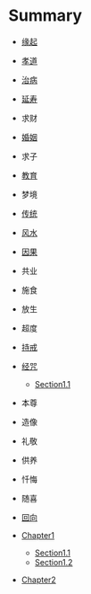 # Summary

* [缘起](README.md)
* [孝道](xiao-dao.md)
* [治病](first-question.md)
* [延寿](yan-shou.md)
* 求财
* [婚姻](hun-yin.md)
* 求子
* [教育](jiao-yu.md)
* 梦境
* [传统](chuan-tong.md)
* [风水](feng-shui.md)
* [因果](yin-guo.md)
* 共业
* 施食
* 放生
* 超度
* [持戒](chi-jie.md)
* [经咒](jing-zhou.md)
  * [Section1.1](jingzhou/dasuiqiu.md)
* 本尊
* 造像
* 礼敬
* 供养
* 忏悔
* 随喜
* [回向](hui-xiang.md)

* [Chapter1](chapter1/README.md)
  * [Section1.1](chapter1/section1.1.md)
  * [Section1.2](chapter1/section1.2.md)
* [Chapter2](chapter2/README.md)